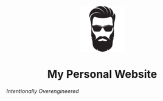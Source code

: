 <p align="center">
  <a href="https://glvn.co">
    <img alt="Profile" src="profile.png" width="120" />
  </a>
</p>
<h1 align="center">
  My Personal Website
</h1>


*Intentionally Overengineered*